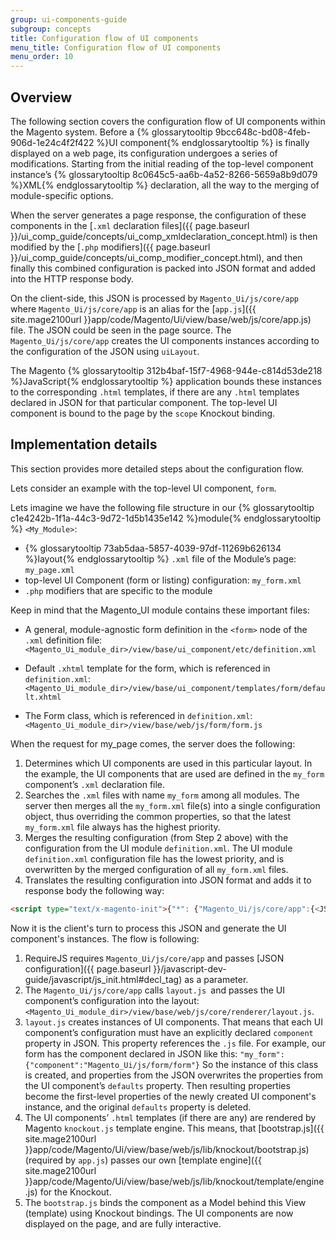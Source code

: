 ```yaml
---
group: ui-components-guide
subgroup: concepts
title: Configuration flow of UI components
menu_title: Configuration flow of UI components
menu_order: 10
---
```


## Overview

The following section covers the configuration flow of UI components within the Magento system. Before a {% glossarytooltip 9bcc648c-bd08-4feb-906d-1e24c4f2f422 %}UI component{% endglossarytooltip %} is finally displayed on a web page, its configuration undergoes a series of modifications. Starting from the initial reading of the top-level component instance’s {% glossarytooltip 8c0645c5-aa6b-4a52-8266-5659a8b9d079 %}XML{% endglossarytooltip %} declaration, all the way to the merging of module-specific options.

When the server generates a page response, the configuration of these components in the [`.xml` declaration files]({{ page.baseurl }}/ui_comp_guide/concepts/ui_comp_xmldeclaration_concept.html) is then modified by the [`.php` modifiers]({{ page.baseurl }}/ui_comp_guide/concepts/ui_comp_modifier_concept.html), and then finally this combined configuration is packed into JSON format and added into the HTTP response body.

On the client-side, this JSON is processed by `Magento_Ui/js/core/app` where `Magento_Ui/js/core/app` is an alias for the [`app.js`]({{ site.mage2100url }}app/code/Magento/Ui/view/base/web/js/core/app.js) file. The JSON could be seen in the page source. The `Magento_Ui/js/core/app` creates the UI components instances according to the configuration of the JSON using `uiLayout`.

The Magento {% glossarytooltip 312b4baf-15f7-4968-944e-c814d53de218 %}JavaScript{% endglossarytooltip %} application bounds these instances to the corresponding `.html` templates, if there are any `.html` templates declared in JSON for that particular component. The top-level UI component is bound to the page by the `scope` Knockout binding.

## Implementation details

This section provides more detailed steps about the configuration flow.

Lets consider an example with the top-level UI component, `form`.

Lets imagine we have the following file structure in our {% glossarytooltip c1e4242b-1f1a-44c3-9d72-1d5b1435e142 %}module{% endglossarytooltip %} `<My_Module>`:

- {% glossarytooltip 73ab5daa-5857-4039-97df-11269b626134 %}layout{% endglossarytooltip %} `.xml` file of the Module’s page: `my_page.xml`
- top-level UI Component (form or listing) configuration: `my_form.xml`
- `.php` modifiers that are specific to the module

Keep in mind that the Magento_UI module contains these important files:

- A general, module-agnostic form definition in the `<form>` node of the `.xml` definition file: `<Magento_Ui_module_dir>/view/base/ui_component/etc/definition.xml`

- Default `.xhtml` template for the form, which is referenced in `definition.xml`: `<Magento_Ui_module_dir>/view/base/ui_component/templates/form/default.xhtml`
- The Form class, which is referenced in `definition.xml`: `<Magento_Ui_module_dir>/view/base/web/js/form/form.js`

When the request for my_page comes, the server does the following:

1. Determines which UI components are used in this particular layout. In the example, the UI components that are used are defined in the `my_form` component’s `.xml` declaration file.
2. Searches the `.xml` files with name `my_form` among all modules. The server then merges all the `my_form.xml` file(s) into a single configuration object, thus overriding the common properties, so that the latest `my_form.xml` file always has the highest priority.
1. Merges the resulting configuration (from Step 2 above) with the configuration from the UI module `definition.xml`. The UI module `definition.xml` configuration file has the lowest priority, and is overwritten by the merged configuration of all `my_form.xml` files.
2. Translates the resulting configuration into JSON format and adds it to response body the following way:

```html
<script type="text/x-magento-init">{"*": {"Magento_Ui/js/core/app":{<JSON_configuration>}}}</script>
```

Now it is the client's turn to process this JSON and generate the UI component's instances. The flow is following:

1. RequireJS requires `Magento_Ui/js/core/app` and passes [JSON configuration]({{ page.baseurl }}/javascript-dev-guide/javascript/js_init.html#decl_tag) as a parameter.
2. The `Magento_Ui/js/core/app` calls `layout.js `and passes the UI component’s configuration into the layout: `<Magento_Ui_module_dir>/view/base/web/js/core/renderer/layout.js`.
3. `layout.js` creates instances of UI components. That means that each UI component’s configuration must have an explicitly declared `component` property in JSON. This property references the `.js` file. For example, our form has the component declared in JSON like this:	`"my_form":{"component":"Magento_Ui/js/form/form"}`
So the instance of this class is created, and properties from the JSON overwrites the properties from the UI component’s `defaults` property. Then resulting properties become the first-level properties of the newly created UI component's instance, and the original `defaults` property is deleted.
4. The UI components’ `.html` templates (if there are any) are rendered by Magento `knockout.js` template engine. This means, that [bootstrap.js]({{ site.mage2100url }}app/code/Magento/Ui/view/base/web/js/lib/knockout/bootstrap.js) (required by `app.js`) passes our own [template engine]({{ site.mage2100url }}app/code/Magento/Ui/view/base/web/js/lib/knockout/template/engine.js) for the Knockout.
5. The `bootstrap.js` binds the component as a Model behind this View (template) using Knockout bindings. The UI components are now displayed on the page, and are fully interactive.
